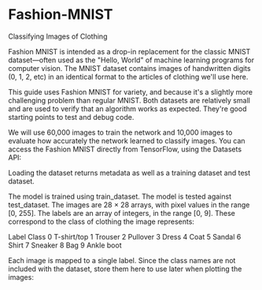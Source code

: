 # Fashion-MNIST
Classifying Images of Clothing


Fashion MNIST is intended as a drop-in replacement for the classic MNIST dataset—often used as the "Hello, World" of machine learning programs for computer vision. The MNIST dataset contains images of handwritten digits (0, 1, 2, etc) in an identical format to the articles of clothing we'll use here.

This guide uses Fashion MNIST for variety, and because it's a slightly more challenging problem than regular MNIST. Both datasets are relatively small and are used to verify that an algorithm works as expected. They're good starting points to test and debug code.

We will use 60,000 images to train the network and 10,000 images to evaluate how accurately the network learned to classify images. You can access the Fashion MNIST directly from TensorFlow, using the Datasets API:


Loading the dataset returns metadata as well as a training dataset and test dataset.

The model is trained using train_dataset.
The model is tested against test_dataset.
The images are 28  ×  28 arrays, with pixel values in the range [0, 255]. The labels are an array of integers, in the range [0, 9]. These correspond to the class of clothing the image represents:

Label	Class
0	T-shirt/top
1	Trouser
2	Pullover
3	Dress
4	Coat
5	Sandal
6	Shirt
7	Sneaker
8	Bag
9	Ankle boot

Each image is mapped to a single label. Since the class names are not included with the dataset, store them here to use later when plotting the images:
